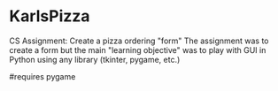 # KarlsPizza
CS Assignment: Create a pizza ordering "form"
The assignment was to create a form but the main "learning objective" was to play with GUI in Python using any library (tkinter, pygame, etc.)

#requires pygame
